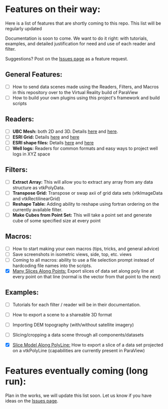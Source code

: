 # Features on their way:

Here is a list of features that are shortly coming to this repo. This list will be regularly updated

Documentation is soon to come. We want to do it right: with tutorials, examples, and detailed justification for need and use of each reader and filter.


Suggestions? Post on the [Issues page](https://github.com/banesullivan/ParaViewGeophysics/issues) as a feature request.

## General Features:
- [ ] How to send data scenes made using the Readers, Filters, and Macros in this repository over to the Virtual Reality build of ParaView
- [ ] How to build your own plugins using this project's framework and build scripts

## Readers:
- [ ] **UBC Mesh:** both 2D and 3D. Details [here](https://www.eoas.ubc.ca/ubcgif/iag/sftwrdocs/technotes/faq.htm#mesh) and [here](https://gif.eos.ubc.ca/software/utility_programs#3DmodelsMeshes).
- [ ] **ESRI Grid:** Details [here](https://en.wikipedia.org/wiki/Esri_grid) and [here](http://desktop.arcgis.com/en/arcmap/10.3/manage-data/raster-and-images/esri-grid-format.htm)
- [ ] **ESRI shape files:** Details [here](https://www.esri.com/library/whitepapers/pdfs/shapefile.pdf) and [here](https://en.wikipedia.org/wiki/Shapefile)
- [ ] **Well logs:** Readers for common formats and easy ways to project well logs in XYZ space

## Filters:
- [ ] **Extract Array:** This will allow you to extract any array from any data structure as vtkPolyData.
- [ ] **Transpose Grid:** Transpose or swap axii of grid data sets (vtkImageData and vtkRectilinearGrid)
- [ ] **Reshape Table:** Adding ability to reshape using fortran ordering on the currently available filter.
- [ ] **Make Cubes from Point Set:** This will take a point set and generate cube of some specified size at every point

<!---
**Structure Point Set:** This will take scattered point data and create connectivity/structure either in the form of hexahedrons or quads. More info to come.
-->

## Macros:
- [ ] How to start making your own macros (tips, tricks, and general advice)
- [ ] Save screenshots in isometric views, side, top, etc. views
- [ ] Coming to all macros: ability to use a file selection prompt instead of hardcoding file names into the scripts.
- [x] [Many Slices Along Points:](Macros/ours/Many-Slices-Along-Points.md) Export slices of data set along poly line at every point on that line (normal is the vector from that point to the next)

## Examples:
- [ ] Tutorials for each filter / reader will be in their documentation.
- [ ] How to export a scene to a shareable 3D format
- [ ] Importing DEM topography (with/without satellite imagery)
- [ ] Slicing/cropping a data scene through all components/datasets
- [x] [Slice Model Along PolyLine:](Examples/Slice-Model-Along-PolyLine.md) How to export a slice of a data set projected on a vtkPolyLine (capabilities are currently present in ParaView)


# Features eventually coming (long run):
Plan in the works, we will update this list soon. Let us know if you have ideas on the [Issues page](https://github.com/banesullivan/ParaViewGeophysics/issues).
